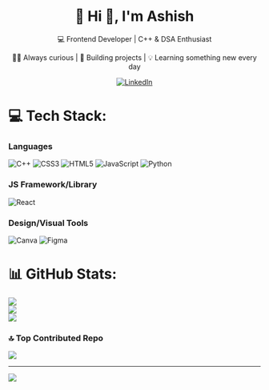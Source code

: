 <div align="center">

# 💫 Hi 👋, I'm Ashish

💻 Frontend Developer | C++ & DSA Enthusiast

🧑‍💻 Always curious | 🚀 Building projects | 💡 Learning something new every day

[![LinkedIn](https://img.shields.io/badge/LinkedIn-%23000000.svg?style=for-the-badge&logo=linkedin&logoColor=white)](https://www.linkedin.com/in/ashish-patil-915363289/)

</div>



# 💻 Tech Stack:
### Languages
![C++](https://img.shields.io/badge/c++-%2300599C.svg?style=for-the-badge&logo=c%2B%2B&logoColor=white) ![CSS3](https://img.shields.io/badge/css3-%231572B6.svg?style=for-the-badge&logo=css3&logoColor=white) ![HTML5](https://img.shields.io/badge/html5-%23E34F26.svg?style=for-the-badge&logo=html5&logoColor=white) ![JavaScript](https://img.shields.io/badge/javascript-%23323330.svg?style=for-the-badge&logo=javascript&logoColor=%23F7DF1E) ![Python](https://img.shields.io/badge/python-3670A0?style=for-the-badge&logo=python&logoColor=ffdd54) 

### JS Framework/Library
![React](https://img.shields.io/badge/react-%2320232a.svg?style=for-the-badge&logo=react&logoColor=%2361DAFB) 

### Design/Visual Tools
![Canva](https://img.shields.io/badge/Canva-%2300C4CC.svg?style=for-the-badge&logo=Canva&logoColor=white) ![Figma](https://img.shields.io/badge/figma-%23F24E1E.svg?style=for-the-badge&logo=figma&logoColor=white)

# 📊 GitHub Stats:
![](https://github-readme-stats.vercel.app/api?username=ashp15205&theme=chartreuse-dark&hide_border=true&include_all_commits=false&count_private=false)<br/>
![](https://nirzak-streak-stats.vercel.app/?user=ashp15205&theme=chartreuse-dark&hide_border=true)<br/>
![](https://github-readme-stats.vercel.app/api/top-langs/?username=ashp15205&theme=chartreuse-dark&hide_border=true&include_all_commits=false&count_private=false&layout=compact)

### 🔝 Top Contributed Repo
![](https://github-contributor-stats.vercel.app/api?username=ashp15205&limit=5&theme=blue-green&combine_all_yearly_contributions=true)

---

[![](https://visitcount.itsvg.in/api?id=ashp15205&label=Profile%20Views&icon=0&pretty=false)](https://visitcount.itsvg.in)

